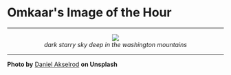# Omkaar's Image of the Hour

---

<div align="center">

<a href="https://unsplash.com/photos/nighttime-road-with-stars-shining-above-GRgfv49Nf-M">
  <img src="https://images.unsplash.com/photo-1745253606009-9f01a3404db5?crop=entropy&cs=tinysrgb&fit=max&fm=jpg&ixid=M3w3NjA2Nzh8MHwxfHJhbmRvbXx8fHx8fHx8fDE3NTEwMDA0MDB8&ixlib=rb-4.1.0&q=80&w=1080" style="max-width:100%; height:auto;">
</a>

<br>
<i>dark starry sky deep in the washington mountains</i>

</div>

---

**Photo by** [Daniel Akselrod](https://unsplash.com/@daniel_akserlod) **on Unsplash**
